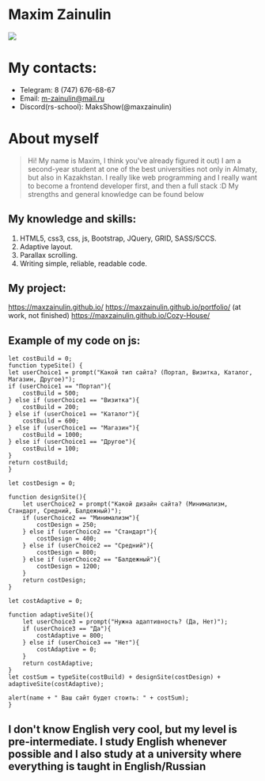 # Maxim Zainulin

![](https://kartinkin.net/uploads/posts/2021-10/1633786730_24-kartinkin-net-p-donald-dak-art-krasivo-24.jpg)

# My contacts:
* Telegram: 8 (747) 676-68-67
* Email: m-zainulin@mail.ru
* Discord(rs-school): MaksShow(@maxzainulin)


# About myself

> Hi! My name is Maxim, I think you've already figured it out) I am a second-year student at one of the best universities not only in Almaty, but also in Kazakhstan. I really like web programming and I really want to become a frontend developer first, and then a full stack :D My strengths and general knowledge can be found below

## My knowledge and skills:

1. HTML5, css3, css, js, Bootstrap, JQuery, GRID, SASS/SCCS.
2. Adaptive layout.
3. Parallax scrolling.
4. Writing simple, reliable, readable code.

## My project:
https://maxzainulin.github.io/
https://maxzainulin.github.io/portfolio/ (at work, not finished)
https://maxzainulin.github.io/Cozy-House/

## Example of my code on js:

	let costBuild = 0;
    function typeSite() {
    let userChoice1 = prompt("Какой тип сайта? (Портал, Визитка, Каталог, Магазин, Другое)");
    if (userChoice1 == "Портал"){
        costBuild = 500;
    } else if (userChoice1 == "Визитка"){
        costBuild = 200;
    } else if (userChoice1 == "Каталог"){
        costBuild = 600;
    } else if (userChoice1 == "Магазин"){
        costBuild = 1000;
    } else if (userChoice1 == "Другое"){
        costBuild = 100;
    }
    return costBuild;
    }

    let costDesign = 0;

    function designSite(){
        let userChoice2 = prompt("Какой дизайн сайта? (Минимализм, Стандарт, Средний, Балдежный)");
        if (userChoice2 == "Минимализм"){
            costDesign = 250;
        } else if (userChoice2 == "Стандарт"){
            costDesign = 400;
        } else if (userChoice2 == "Средний"){
            costDesign = 800;
        } else if (userChoice2 == "Балдежный"){
            costDesign = 1200;
        }
        return costDesign;
    }

    let costAdaptive = 0;

    function adaptiveSite(){
        let userChoice3 = prompt("Нужна адаптивность? (Да, Нет)");
        if (userChoice3 == "Да"){
            costAdaptive = 800;
        } else if (userChoice3 == "Нет"){
            costAdaptive = 0;
        }
        return costAdaptive;
    }
    let costSum = typeSite(costBuild) + designSite(costDesign) + adaptiveSite(costAdaptive);

    alert(name + " Ваш сайт будет стоить: " + costSum);
    }
 

## I don't know English very cool, but my level is pre-intermediate. I study English whenever possible and I also study at a university where everything is taught in English/Russian


